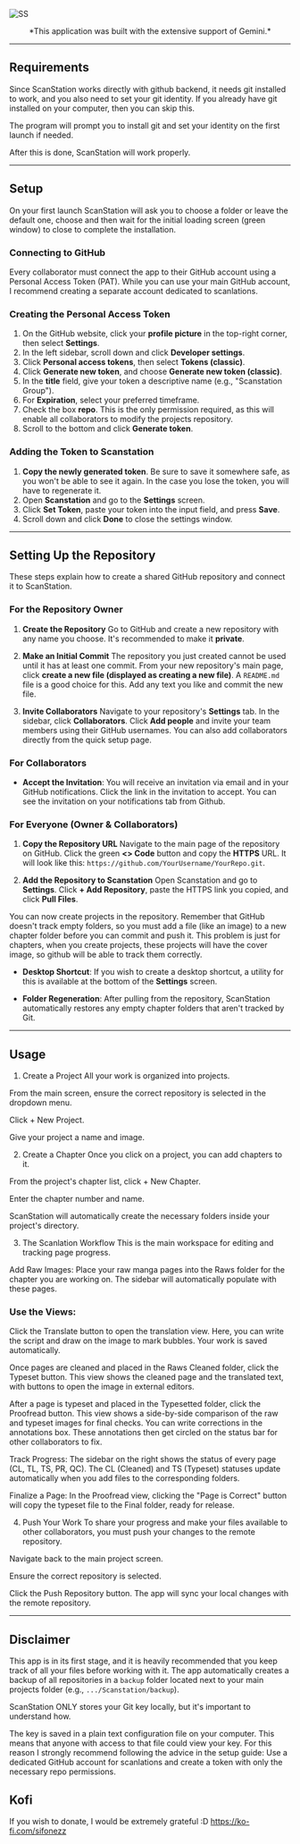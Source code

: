 ![SS](assets/pictures/ssintro.png)

<p style="text-align: center;">*This application was built with the extensive support of Gemini.*<p>

---

## Requirements

Since ScanStation works directly with github backend, it needs git installed to work, and you also need to set your git identity. If you already have git installed on your computer, then you can skip this.

The program will prompt you to install git and set your identity on the first launch if needed.

After this is done, ScanStation will work properly.

---

## Setup



On your first launch ScanStation will ask you to choose a folder or leave the default one, choose and then
wait for the initial loading screen (green window) to close to complete the installation.

### Connecting to GitHub



Every collaborator must connect the app to their GitHub account using a Personal Access Token (PAT). While you can use your main GitHub account, I recommend creating a separate account dedicated to scanlations.

### Creating the Personal Access Token



1.  On the GitHub website, click your **profile picture** in the top-right corner, then select **Settings**.
2.  In the left sidebar, scroll down and click **Developer settings**.
3.  Click **Personal access tokens**, then select **Tokens (classic)**.
4.  Click **Generate new token**, and choose **Generate new token (classic)**.
5.  In the **title** field, give your token a descriptive name (e.g., "Scanstation Group").
6.  For **Expiration**, select your preferred timeframe.
7.  Check the box **repo**. This is the only permission required, as this will enable all collaborators to modify the projects repository.
8.  Scroll to the bottom and click **Generate token**.

### Adding the Token to Scanstation



1.  **Copy the newly generated token**. Be sure to save it somewhere safe, as you won't be able to see it again. In the case you lose the token, you will have to regenerate it.
2.  Open **Scanstation** and go to the **Settings** screen.
3.  Click **Set Token**, paste your token into the input field, and press **Save**.
4.  Scroll down and click **Done** to close the settings window.

---

## Setting Up the Repository
These steps explain how to create a shared GitHub repository and connect it to ScanStation.



### For the Repository Owner

1.  **Create the Repository**
    Go to GitHub and create a new repository with any name you choose. It's recommended to make it **private**.

2.  **Make an Initial Commit**
    The repository you just created cannot be used until it has at least one commit. From your new repository's main page, click **create a new file (displayed as creating a new file)**. A `README.md` file is a good choice for this. Add any text you like and commit the new file.

3.  **Invite Collaborators**
    Navigate to your repository's **Settings** tab. In the sidebar, click **Collaborators**. Click **Add people** and invite your team members using their GitHub usernames.  You can also add collaborators directly from the quick setup page.


### For Collaborators



* **Accept the Invitation**: You will receive an invitation via email and in your GitHub notifications. Click the link in the invitation to accept. You can see the invitation on your notifications tab from Github.


### For Everyone (Owner & Collaborators)


1.  **Copy the Repository URL**
    Navigate to the main page of the repository on GitHub. Click the green **<> Code** button and copy the **HTTPS** URL. It will look like this: `https://github.com/YourUsername/YourRepo.git`.

2.  **Add the Repository to Scanstation**
    Open Scanstation and go to **Settings**. Click **+ Add Repository**, paste the HTTPS link you copied, and click **Pull Files**.

You can now create projects in the repository. Remember that GitHub doesn't track empty folders, so you must add a file (like an image) to a new chapter folder before you can commit and push it. This problem is just for chapters, when you create projects, these projects will have the cover image, so github will be able to track them correctly.

* **Desktop Shortcut**: If you wish to create a desktop shortcut, a utility for this is available at the bottom of the **Settings** screen.


- **Folder Regeneration**: After pulling from the repository, ScanStation automatically restores any empty chapter folders that aren't tracked by Git.

---

## Usage

1. Create a Project
All your work is organized into projects.

From the main screen, ensure the correct repository is selected in the dropdown menu.

Click + New Project.

Give your project a name and image.

2. Create a Chapter
Once you click on a project, you can add chapters to it.

From the project's chapter list, click + New Chapter.

Enter the chapter number and name.

ScanStation will automatically create the necessary folders inside your project's directory.

3. The Scanlation Workflow
This is the main workspace for editing and tracking page progress.

Add Raw Images: Place your raw manga pages into the Raws folder for the chapter you are working on. The sidebar will automatically populate with these pages.

### Use the Views:

Click the Translate button to open the translation view. Here, you can write the script and draw on the image to mark bubbles. Your work is saved automatically.

Once pages are cleaned and placed in the Raws Cleaned folder, click the Typeset button. This view shows the cleaned page and the translated text, with buttons to open the image in external editors.

After a page is typeset and placed in the Typesetted folder, click the Proofread button. This view shows a side-by-side comparison of the raw and typeset images for final checks. You can write corrections in the annotations box. These annotations then get circled on the status bar for other collaborators to fix.

Track Progress: The sidebar on the right shows the status of every page (CL, TL, TS, PR, QC). The CL (Cleaned) and TS (Typeset) statuses update automatically when you add files to the corresponding folders.

Finalize a Page: In the Proofread view, clicking the "Page is Correct" button will copy the typeset file to the Final folder, ready for release.

4. Push Your Work
To share your progress and make your files available to other collaborators, you must push your changes to the remote repository.

Navigate back to the main project screen.

Ensure the correct repository is selected.

Click the Push Repository button. The app will sync your local changes with the remote repository.

---
## Disclaimer
This app is in its first stage, and it is heavily recommended that you keep track of all your files before working with it. The app automatically creates a backup of all repositories in a `backup` folder located next to your main projects folder (e.g., `.../Scanstation/backup`).

ScanStation ONLY stores your Git key locally, but it's important to understand how.

The key is saved in a plain text configuration file on your computer. This means that anyone with access to that file could view your key. For this reason I strongly recommend following the advice in the setup guide: Use a dedicated GitHub account for scanlations and create a token with only the necessary repo permissions.

## Kofi
If you wish to donate, I would be extremely grateful :D
https://ko-fi.com/sifonezz